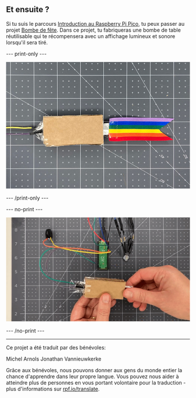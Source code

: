 ## Et ensuite ?

Si tu suis le parcours [Introduction au Raspberry Pi Pico](https://projects.raspberrypi.org/fr-FR/pathways/pico-intro), tu peux passer au projet [Bombe de fête](https://projects.raspberrypi.org/fr-FR/projects/party-popper). Dans ce projet, tu fabriqueras une bombe de table réutilisable qui te récompensera avec un affichage lumineux et sonore lorsqu'il sera tiré.

--- print-only ---

![Un petit morceau de papier d'aluminium est retiré de l'interrupteur à pression et une LED s'allume et un son est émis.](images/full-popper-test.jpg)

--- /print-only ---

--- no-print ---

![Un petit morceau de papier d'aluminium est retiré de l'interrupteur à pression et une LED s'allume et un son est émis.](images/full-popper-test.gif)

--- /no-print ---

***
Ce projet a été traduit par des bénévoles:

Michel Arnols
Jonathan Vannieuwkerke

Grâce aux bénévoles, nous pouvons donner aux gens du monde entier la chance d'apprendre dans leur propre langue. Vous pouvez nous aider à atteindre plus de personnes en vous portant volontaire pour la traduction - plus d'informations sur [rpf.io/translate](https://rpf.io/translate).
